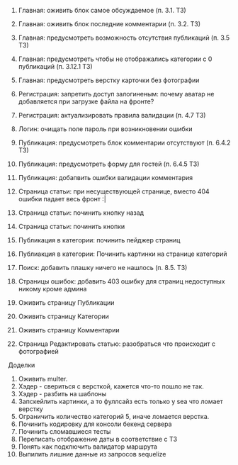 1. Главная: оживить блок самое обсуждаемое (п. 3.1. ТЗ)
1. Главная: оживить блок последние комментарии (п. 3.2. ТЗ)
1. Главная: предусмотреть возможность отсутствия публикаций (п. 3.5 ТЗ)
1. Главная: предусмотреть чтобы не отображались категории с 0 публикаций (п. 3.12.1 ТЗ)
1. Главная: предусмотреть верстку карточки без фотографии

2. Регистрация: запретить доступ залогиненым: почему аватар не добавляется при загрузке файла на фронте?
2. Регистрация: актуализировать правила валидации (п. 4.7 ТЗ)

3. Логин: очищать поле пароль при возникновении ошибки

4. Публикация: предусмотреть блок комментарии отсутствуют (п. 6.4.2 ТЗ)
4. Публикация: предусмотреть форму для гостей (п. 6.4.5 ТЗ)
4. Публикация: добапвить ошибки валидации комментария
4. Страница статьи: при несуществующей странице, вместо 404 ошибки падает весь фронт :|
4. Страница статьи: починить кнопку назад
4. Страница статьи: починить кнопки

5. Публикация в категории: починить пейджер страниц
5. Публиакция в категории: Починить картинки на странице категорий

6. Поиск: добавить плашку ничего не нашлось (п. 8.5. ТЗ)

7. Страницы ошибок: добавить 403 ошибку для страниц недоступных никому кроме админа

8. Оживить страницу Публикации
9. Оживить страницу Категории
10. Оживить страницу Комментарии
11. Страница Редактировать статью: разобраться что происходит с фотографией


Доделки
1. Оживить multer.
2. Хэдер - свериться с версткой, кажется что-то пошло не так.
2. Хэдер - разбить на шаблоны
3. Запскейлить картинки, а то фуллсайз есть только у sea что ломает верстку
4. Ограничить количество категорий 5, иначе ломается верстка.
5. Починить кодировку для консоли бекенд сервера
6. Починить сломавшиеся тесты
7. Переписать отображение даты в соответствие с ТЗ
8. Понять как подключить валидатор маршрута
9. Выпилить лишние данные из запросов sequelize
